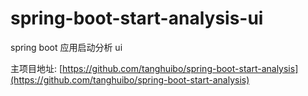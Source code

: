 # spring-boot-start-analysis-ui

spring boot 应用启动分析 ui

主项目地址: [https://github.com/tanghuibo/spring-boot-start-analysis](https://github.com/tanghuibo/spring-boot-start-analysis)
